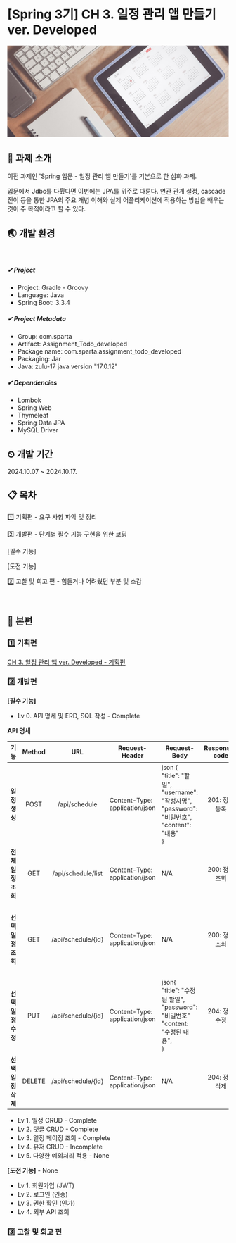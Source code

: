﻿# [Spring 3기] CH 3. 일정 관리 앱 만들기 ver. Developed


![image.jpg](image.jpg)

## 📁 과제 소개

이전 과제인 'Spring 입문 - 일정 관리 앱 만들기'를 기본으로 한 심화 과제.

입문에서 Jdbc를 다뤘다면 이번에는 JPA를 위주로 다룬다. 연관 관계 설정, cascade 전이 등을 통한 JPA의 주요 개념 이해와 실제 어플리케이션에 적용하는 방법을 배우는 것이 
주 목적이라고 할 수 있다. 

## 🌏 개발 환경
<br>


##### ✔  Project
- Project: Gradle - Groovy
- Language: Java
- Spring Boot: 3.3.4


##### ✔ Project Metadata
- Group: com.sparta
- Artifact: Assignment_Todo_developed
- Package name: com.sparta.assignment_todo_developed
- Packaging: Jar
- Java: zulu-17 java version "17.0.12"

##### ✔ Dependencies 
- Lombok
- Spring Web
- Thymeleaf
- Spring Data JPA
- MySQL Driver


## ⏲ 개발 기간

2024.10.07 ~ 2024.10.17.

## 📋 목차

1️⃣ 기획편 - 요구 사항 파악 및 정리

2️⃣ 개발편 - 단계별 필수 기능 구현을 위한 코딩

[필수 기능]

[도전 기능]

3️⃣ 고찰 및 회고 편 - 힘들거나 어려웠던 부분 및 소감

<br>

## 📌 본편
### 1️⃣ 기획편
[CH 3. 일정 관리 앱 ver. Developed - 기획편](https://jisuryu0527.tistory.com/57)

###  2️⃣ 개발편
**[필수 기능]**
- Lv 0. API 명세 및 ERD, SQL 작성 - Complete

**API 명세**

|      기능      | Method |        URL         | Request-Header                 | Request-Body                                                                                            | Response-code | Response-body                                                              |
|:------------:|:------:|:------------------:|--------------------------------|---------------------------------------------------------------------------------------------------------|:-------------:|:---------------------------------------------------------------------------|
|  **일정 생성**   |  POST  |   /api/schedule    | Content-Type: application/json | json {<br>"title": "할일",<br>"username": "작성자명",<br>"password": "비밀번호",<br>"content": "내용"<br>}          |  201: 정상 등록   | N/A                                                                        |
| **전체 일정 조회** |  GET   | /api/schedule/list | Content-Type: application/json | N/A                                                                                                     |  200: 정상 조회   |                                                                            |
| **선택 일정 조회** |  GET   | /api/schedule/{id} | Content-Type: application/json | N/A                                                                                                     |  200: 정상 조회   | {<br>"id": 1,<br>"title": "할일",<br>"name": "작성자명",<br>"content" "내용",<br>} |
| **선택 일정 수정** |  PUT   | /api/schedule/{id} | Content-Type: application/json | json{<br>"title": "수정된 할일",<br>"password": "비밀번호"<br>"content: "수정된 내용",<br>} |  204: 정상 수정   | N/A                                                                        |
| **선택 일정 삭제** | DELETE | /api/schedule/{id} | Content-Type: application/json | N/A                                                                                                     |  204: 정상 삭제   | N/A                                                                        |
- Lv 1. 일정 CRUD - Complete
- Lv 2. 댓글 CRUD - Complete
- Lv 3. 일정 페이징 조회 - Complete
- Lv 4. 유저 CRUD - Incomplete
- Lv 5. 다양한 예외처리 적용 - None

**[도전 기능]** - None
- Lv 1. 회원가입 (JWT)
- Lv 2. 로그인 (인증)
- Lv 3. 권한 확인 (인가)
- Lv 4. 외부 API 조회



###  3️⃣ 고찰 및 회고 편


